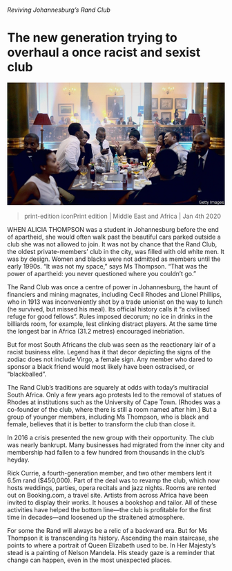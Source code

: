 ###### Reviving Johannesburg’s Rand Club

# The new generation trying to overhaul a once racist and sexist club 

![image](images/20200104_MAP003_0.jpg) 

> print-edition iconPrint edition | Middle East and Africa | Jan 4th 2020 

WHEN ALICIA THOMPSON was a student in Johannesburg before the end of apartheid, she would often walk past the beautiful cars parked outside a club she was not allowed to join. It was not by chance that the Rand Club, the oldest private-members’ club in the city, was filled with old white men. It was by design. Women and blacks were not admitted as members until the early 1990s. “It was not my space,” says Ms Thompson. “That was the power of apartheid: you never questioned where you couldn’t go.” 

The Rand Club was once a centre of power in Johannesburg, the haunt of financiers and mining magnates, including Cecil Rhodes and Lionel Phillips, who in 1913 was inconveniently shot by a trade unionist on the way to lunch (he survived, but missed his meal). Its official history calls it “a civilised refuge for good fellows”. Rules imposed decorum; no ice in drinks in the billiards room, for example, lest clinking distract players. At the same time the longest bar in Africa (31.2 metres) encouraged inebriation. 

But for most South Africans the club was seen as the reactionary lair of a racist business elite. Legend has it that decor depicting the signs of the zodiac does not include Virgo, a female sign. Any member who dared to sponsor a black friend would most likely have been ostracised, or “blackballed”. 

The Rand Club’s traditions are squarely at odds with today’s multiracial South Africa. Only a few years ago protests led to the removal of statues of Rhodes at institutions such as the University of Cape Town. (Rhodes was a co-founder of the club, where there is still a room named after him.) But a group of younger members, including Ms Thompson, who is black and female, believes that it is better to transform the club than close it. 

In 2016 a crisis presented the new group with their opportunity. The club was nearly bankrupt. Many businesses had migrated from the inner city and membership had fallen to a few hundred from thousands in the club’s heyday. 

Rick Currie, a fourth-generation member, and two other members lent it 6.5m rand ($450,000). Part of the deal was to revamp the club, which now hosts weddings, parties, opera recitals and jazz nights. Rooms are rented out on Booking.com, a travel site. Artists from across Africa have been invited to display their works. It houses a bookshop and tailor. All of these activities have helped the bottom line—the club is profitable for the first time in decades—and loosened up the straitened atmosphere. 

For some the Rand will always be a relic of a backward era. But for Ms Thompson it is transcending its history. Ascending the main staircase, she points to where a portrait of Queen Elizabeth used to be. In Her Majesty’s stead is a painting of Nelson Mandela. His steady gaze is a reminder that change can happen, even in the most unexpected places. 


